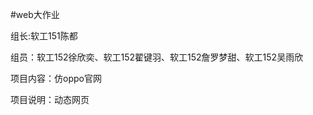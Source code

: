 #web大作业  

组长:软工151陈都  
  
组员：软工152徐欣奕、软工152翟键羽、软工152詹罗梦甜、软工152吴雨欣  

项目内容：仿oppo官网  
 
项目说明：动态网页  

